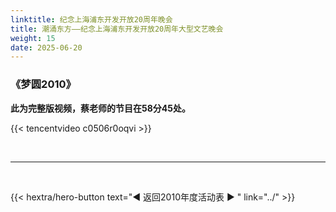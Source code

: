 ```yaml
---
linktitle: 纪念上海浦东开发开放20周年晚会
title: 潮涌东方——纪念上海浦东开发开放20周年大型文艺晚会
weight: 15
date: 2025-06-20
---
```


### 《梦圆2010》

**此为完整版视频，蔡老师的节目在58分45处。**

{{< tencentvideo c0506r0oqvi >}}




<br>
<hr>
<br>

{{< hextra/hero-button text="◀ 返回2010年度活动表 ▶ " link="../" >}}